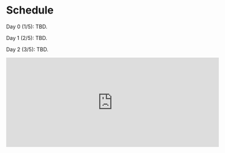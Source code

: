 # Schedule

 Day 0 (1/5):
 TBD. 
 
 Day 1 (2/5):
 TBD.
 
 Day 2 (3/5):
 TBD.



<iframe src="https://free.timeanddate.com/countdown/i8toxb4r/n2/cf100/cm0/cu4/ct0/cs0/ca0/co0/cr0/ss0/cac000/cpc000/pcfff/tcfff/fs400/szw576/szh243/iso2023-05-02T11:30:00" allowtransparency="true" frameborder="0" width="576" height="243"></iframe>

